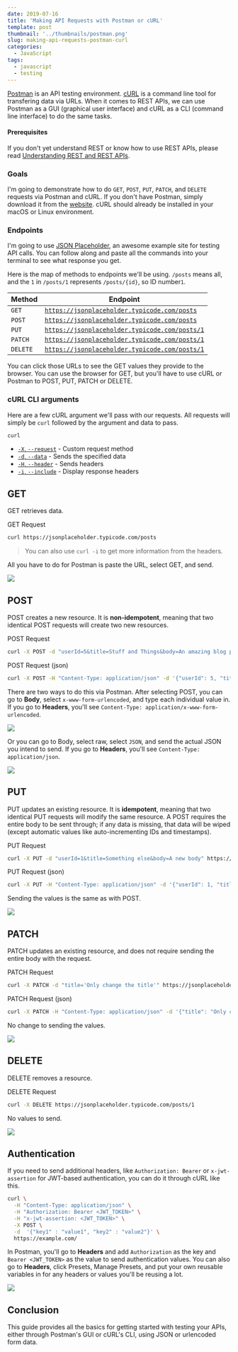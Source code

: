 ```yaml
---
date: 2019-07-16
title: 'Making API Requests with Postman or cURL'
template: post
thumbnail: '../thumbnails/postman.png'
slug: making-api-requests-postman-curl
categories:
  - JavaScript
tags:
  - javascript
  - testing
---
```


[Postman](https://www.getpostman.com/) is an API testing environment. [cURL](https://curl.haxx.se/) is a command line tool for transfering data via URLs. When it comes to REST APIs, we can use Postman as a GUI (graphical user interface) and cURL as a CLI (command line interface) to do the same tasks.

#### Prerequisites

If you don't yet understand REST or know how to use REST APIs, please read [Understanding REST and REST APIs](https://code.tutsplus.com/tutorials/code-your-first-api-with-nodejs-and-express-understanding-rest-apis--cms-31697).

### Goals

I'm going to demonstrate how to do `GET`, `POST`, `PUT`, `PATCH`, and `DELETE` requests via Postman and cURL. If you don't have Postman, simply download it from the [website](https://www.getpostman.com/). cURL should already be installed in your macOS or Linux environment.

### Endpoints

I'm going to use [JSON Placeholder](https://jsonplaceholder.typicode.com), an awesome example site for testing API calls. You can follow along and paste all the commands into your terminal to see what response you get.

Here is the map of methods to endpoints we'll be using. `/posts` means all, and the `1` in `/posts/1` represents `/posts/{id}`, so ID number`1`.

| Method   | Endpoint                                                                                       |
| -------- | ---------------------------------------------------------------------------------------------- |
| `GET`    | [`https://jsonplaceholder.typicode.com/posts`](https://jsonplaceholder.typicode.com/posts)     |
| `POST`   | [`https://jsonplaceholder.typicode.com/posts`](https://jsonplaceholder.typicode.com/posts)     |
| `PUT`    | [`https://jsonplaceholder.typicode.com/posts/1`](https://jsonplaceholder.typicode.com/posts/1) |
| `PATCH`  | [`https://jsonplaceholder.typicode.com/posts/1`](https://jsonplaceholder.typicode.com/posts/1) |
| `DELETE` | [`https://jsonplaceholder.typicode.com/posts/1`](https://jsonplaceholder.typicode.com/posts/1) |

You can click those URLs to see the GET values they provide to the browser. You can use the browser for GET, but you'll have to use cURL or Postman to POST, PUT, PATCH or DELETE.

### cURL CLI arguments

Here are a few cURL argument we'll pass with our requests. All requests will simply be `curl` followed by the argument and data to pass.

```bash
curl
```

- [`-X`, `--request`](https://curl.haxx.se/docs/manpage.html#-X) - Custom request method
- [`-d`, `--data`](https://curl.haxx.se/docs/manpage.html#-d) - Sends the specified data
- [`-H`, `--header`](https://curl.haxx.se/docs/manpage.html#-H) - Sends headers
- [`-i`, `--include`](https://curl.haxx.se/docs/manpage.html#-i) - Display response headers

## GET

GET retrieves data.

<div class="filename">GET Request</div>

```bash
curl https://jsonplaceholder.typicode.com/posts
```

> You can also use `curl -i` to get more information from the headers.

All you have to do for Postman is paste the URL, select GET, and send.

![](../images/get.png)

## POST

POST creates a new resource. It is **non-idempotent**, meaning that two identical POST requests will create two new resources.

<div class="filename">POST Request</div>

```bash
curl -X POST -d "userId=5&title=Stuff and Things&body=An amazing blog post about both stuff and things." https://jsonplaceholder.typicode.com/posts
```

<div class="filename">POST Request (json)</div>

```bash
curl -X POST -H "Content-Type: application/json" -d '{"userId": 5, "title": "Stuff and Things", "body": "An amazing blog post about both stuff and things."}' https://jsonplaceholder.typicode.com/posts
```

There are two ways to do this via Postman. After selecting POST, you can go to **Body**, select `x-www-form-urlencoded`, and type each individual value in. If you go to **Headers**, you'll see `Content-Type: application/x-www-form-urlencoded`.

![](../images/post1.png)

Or you can go to Body, select raw, select `JSON`, and send the actual JSON you intend to send. If you go to **Headers**, you'll see `Content-Type: application/json`.

![](../images/post2.png)

## PUT

PUT updates an existing resource. It is **idempotent**, meaning that two identical PUT requests will modify the same resource. A POST requires the entire body to be sent through; if any data is missing, that data will be wiped (except automatic values like auto-incrementing IDs and timestamps).

<div class="filename">PUT Request</div>

```bash
curl -X PUT -d "userId=1&title=Something else&body=A new body" https://jsonplaceholder.typicode.com/posts/1
```

<div class="filename">PUT Request (json)</div>

```bash
curl -X PUT -H "Content-Type: application/json" -d '{"userId": 1, "title": "Something else", "body": "A new body"}' https://jsonplaceholder.typicode.com/posts/1
```

Sending the values is the same as with POST.

![](../images/put.png)

## PATCH

PATCH updates an existing resource, and does not require sending the entire body with the request.

<div class="filename">PATCH Request</div>

```bash
curl -X PATCH -d "title='Only change the title'" https://jsonplaceholder.typicode.com/posts/1
```

<div class="filename">PATCH Request (json)</div>

```bash
curl -X PATCH -H "Content-Type: application/json" -d '{"title": "Only change the title"}' https://jsonplaceholder.typicode.com/posts/1
```

No change to sending the values.

![](../images/patch.png)

## DELETE

DELETE removes a resource.

<div class="filename">DELETE Request</div>

```bash
curl -X DELETE https://jsonplaceholder.typicode.com/posts/1
```

No values to send.

![](../images/delete.png)

## Authentication

If you need to send additional headers, like `Authorization: Bearer` or `x-jwt-assertion` for JWT-based authentication, you can do it through cURL like this.

```bash
curl \
  -H "Content-Type: application/json" \
  -H "Authorization: Bearer <JWT_TOKEN>" \
  -H "x-jwt-assertion: <JWT_TOKEN>" \
  -X POST \
  -d  '{"key1" : "value1", "key2" : "value2"}' \
  https://example.com/
```

In Postman, you'll go to **Headers** and add `Authorization` as the key and `Bearer <JWT_TOKEN>` as the value to send authentication values. You can also go to **Headers**, click Presets, Manage Presets, and put your own reusable variables in for any headers or values you'll be reusing a lot.

![](../images/presets.png)

## Conclusion

This guide provides all the basics for getting started with testing your APIs, either through Postman's GUI or cURL's CLI, using JSON or urlencoded form data.
